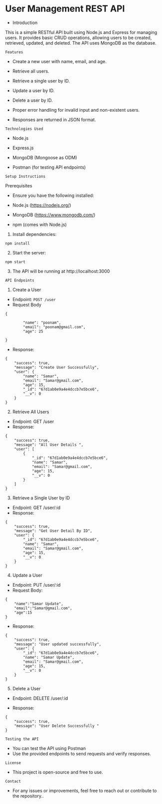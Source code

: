# User Management REST API

- Introduction

This is a simple RESTful API built using Node.js and Express for managing users. It provides basic CRUD operations, allowing users to be created, retrieved, updated, and deleted. The API uses MongoDB as the database.

`Features`

- Create a new user with name, email, and age.

- Retrieve all users.

- Retrieve a single user by ID.

- Update a user by ID.

- Delete a user by ID.

- Proper error handling for invalid input and non-existent users.

- Responses are returned in JSON format.

`Technologies Used`

- Node.js

- Express.js

- MongoDB (Mongoose as ODM)

- Postman (for testing API endpoints)

`Setup Instructions`

Prerequisites

- Ensure you have the following installed:

- Node.js (https://nodejs.org/)

- MongoDB (https://www.mongodb.com/)

- npm (comes with Node.js)

1. Install dependencies:

```
npm install
```

2. Start the server:

```
npm start
```

3. The API will be running at http://localhost:3000

`API Endpoints`

1. Create a User

- Endpoint: `POST /user`
- Request Body
```
{

        "name": "poonam",
        "email": "poonam@gmail.com",
        "age": 25

}

```
- Response:
```
{
    "success": true,
    "message": "Create User Successfully",
    "user": {
        "name": "Samar",
        "email": "Samar@gmail.com",
        "age": 15,
        "_id": "67d1ab0e9a4e4dccb7e5bce6",
        "__v": 0
    }
}
```

2. Retrieve All Users
- Endpoint: GET /user
- Response: 
```
{
    "success": true,
    "message": "All User Details ",
    "user": [
        {
            "_id": "67d1ab0e9a4e4dccb7e5bce6",
            "name": "Samar",
            "email": "Samar@gmail.com",
            "age": 15,
            "__v": 0
        }
    ]
}
```

3. Retrieve a Single User by ID
- Endpoint: GET /user/:id
- Response: 
```
{
    "success": true,
    "message": "Get User Detail By ID",
    "user": {
        "_id": "67d1ab0e9a4e4dccb7e5bce6",
        "name": "Samar",
        "email": "Samar@gmail.com",
        "age": 15,
        "__v": 0
    }
}
```

4. Update a User
- Endpoint: PUT /user/:id
- Request Body:
```
{
    "name":"Samar Update",
    "email":"Samar@gmail.com",
    "age":15
}
```
- Response:
```
{
    "success": true,
    "message": "User updated successfully",
    "user": {
        "_id": "67d1ab0e9a4e4dccb7e5bce6",
        "name": "Samar Update",
        "email": "Samar@gmail.com",
        "age": 15,
        "__v": 0
    }
}
```

5. Delete a User
- Endpoint: DELETE /user/:id

- Response:
```
{
    "success": true,
    "message": "User Delete Successfully "
}
```

`Testing the API`
- You can test the API using Postman
- Use the provided endpoints to send requests and verify responses.


`License`
- This project is open-source and free to use.


`Contact`
- For any issues or improvements, feel free to reach out or contribute to the repository..